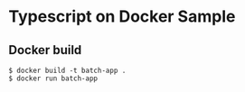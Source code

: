 # Typescript on Docker Sample

## Docker build

```
$ docker build -t batch-app .
$ docker run batch-app
```
